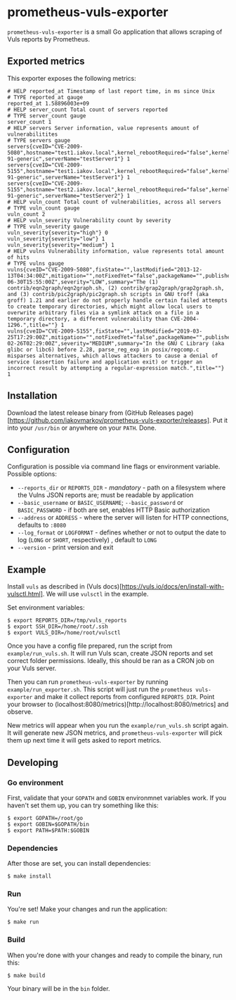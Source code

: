 # prometheus-vuls-exporter

`prometheus-vuls-exporter` is a small Go application that allows scraping of Vuls reports by Prometheus.

## Exported metrics

This exporter exposes the following metrics:

```
# HELP reported_at Timestamp of last report time, in ms since Unix
# TYPE reported_at gauge
reported_at 1.58896003e+09
# HELP server_count Total count of servers reported
# TYPE server_count gauge
server_count 1
# HELP servers Server information, value represents amount of vulnerabilitites
# TYPE servers gauge
servers{cveID="CVE-2009-5080",hostname="test1.iakov.local",kernel_rebootRequired="false",kernel_release="4.15.0-91-generic",serverName="testServer1"} 1
servers{cveID="CVE-2009-5155",hostname="test1.iakov.local",kernel_rebootRequired="false",kernel_release="4.15.0-91-generic",serverName="testServer1"} 1
servers{cveID="CVE-2009-5155",hostname="test2.iakov.local",kernel_rebootRequired="false",kernel_release="4.15.0-91-generic",serverName="testServer2"} 1
# HELP vuln_count Total count of vulnerabilities, across all servers
# TYPE vuln_count gauge
vuln_count 2
# HELP vuln_severity Vulnerability count by severity
# TYPE vuln_severity gauge
vuln_severity{severity="high"} 0
vuln_severity{severity="low"} 1
vuln_severity{severity="medium"} 1
# HELP vulns Vulnerability information, value represents total amount of hits
# TYPE vulns gauge
vulns{cveID="CVE-2009-5080",fixState="",lastModified="2013-12-13T04:34:00Z",mitigation="",notFixedYet="false",packageName="",published="2011-06-30T15:55:00Z",severity="LOW",summary="The (1) contrib/eqn2graph/eqn2graph.sh, (2) contrib/grap2graph/grap2graph.sh, and (3) contrib/pic2graph/pic2graph.sh scripts in GNU troff (aka groff) 1.21 and earlier do not properly handle certain failed attempts to create temporary directories, which might allow local users to overwrite arbitrary files via a symlink attack on a file in a temporary directory, a different vulnerability than CVE-2004-1296.",title=""} 1
vulns{cveID="CVE-2009-5155",fixState="",lastModified="2019-03-25T17:29:00Z",mitigation="",notFixedYet="false",packageName="",published="2019-02-26T02:29:00Z",severity="MEDIUM",summary="In the GNU C Library (aka glibc or libc6) before 2.28, parse_reg_exp in posix/regcomp.c misparses alternatives, which allows attackers to cause a denial of service (assertion failure and application exit) or trigger an incorrect result by attempting a regular-expression match.",title=""} 1
```

## Installation

Download the latest release binary from (GitHub Releases page)[https://github.com/iakovmarkov/prometheus-vuls-exporter/releases]. Put it into your `/usr/bin` or anywhere on your `PATH`. Done.

## Configuration

Configuration is possible via command line flags or environment variable. Possible options:

* `--reports_dir` or `REPORTS_DIR` - *mandatory* - path on a filesystem where the Vulns JSON reports are; must be readable by application
* `--basic_username` or `BASIC_USERNAME`; `--basic_password` or `BASIC_PASSWORD` - if both are set, enables HTTP Basic authorization
* `--address` or `ADDRESS` - where the server will listen for HTTP connections, defaults to `:8080`
* `--log_format` or `LOGFORMAT` - defines whether or not to output the date to log (`LONG` or `SHORT`, respectively) , default to `LONG`
* `--version` - print version and exit

## Example

Install `vuls` as described in (Vuls docs)[https://vuls.io/docs/en/install-with-vulsctl.html]. We will use `vulsctl` in the example.

Set environment variables:

    $ export REPORTS_DIR=/tmp/vuls_reports
    $ export SSH_DIR=/home/root/.ssh
    $ export VULS_DIR=/home/root/vulsctl

Once you have a config file prepared, run the script from `example/run_vuls.sh`. It will run Vuls scan, create JSON reports and set correct folder permissions. Ideally, this should be ran as a CRON job on your Vuls server.

Then you can run `prometheus-vuls-exporter` by running `example/run_exporter.sh`. This script will just run the `prometheus vuls-exporter` and make it collect reports from configured `REPORTS_DIR`. Point your browser to (localhost:8080/metrics)[http://localhost:8080/metrics] and observe.

New metrics will appear when you run the `example/run_vuls.sh` script again. It will generate new JSON metrics, and `prometheus-vuls-exporter` will pick them up next time it will gets asked to report metrics.

## Developing

### Go environment

First, validate that your `GOPATH` and `GOBIN` environmnet variables work. If you haven't set them up, you can try something like this:

    $ export GOPATH=/root/go
    $ export GOBIN=$GOPATH/bin
    $ export PATH=$PATH:$GOBIN

### Dependencies

After those are set, you can install dependencies:

    $ make install

### Run

You're set! Make your changes and run the application:

    $ make run

### Build

When you're done with your changes and ready to compile the binary, run this:

    $ make build

Your binary will be in the `bin` folder.